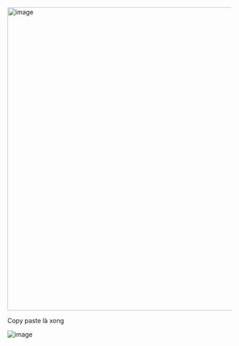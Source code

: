 <img width="680" alt="image" src="https://github.com/Vanmaxohp/EHC_Challenge_CryptoHack/assets/90485791/c5914f42-f575-47b6-a6aa-2413b19c9ed5">


Copy paste là xong


![image](https://github.com/Vanmaxohp/EHC_Challenge_CryptoHack/assets/90485791/6d1e6bfe-2093-4c5e-be64-b8bc888a5ab6)
